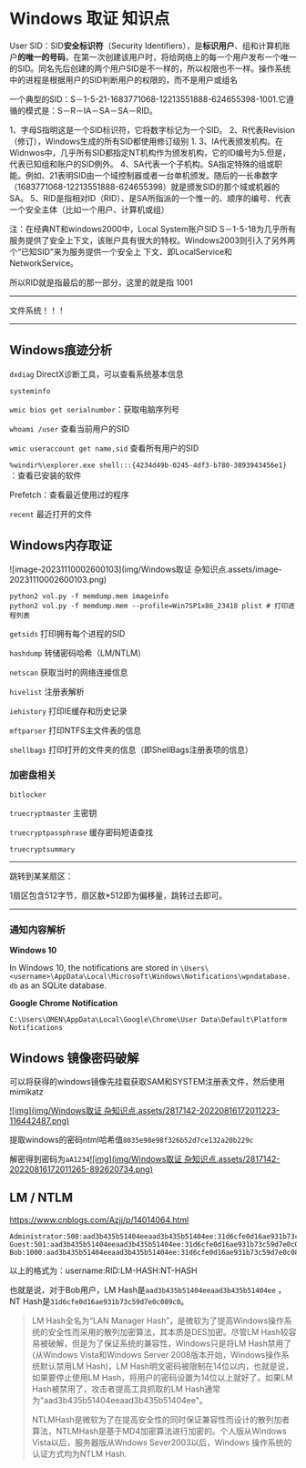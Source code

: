 # Windows 取证 知识点

User SID：SID**安全标识符**（Security Identifiers），是**标识用户**、组和计算机账户**的唯一的号码**，在第一次创建该用户时，将给网络上的每一个用户发布一个唯一的SID。同名先后创建的两个用户SID是不一样的，所以权限也不一样。操作系统中的进程是根据用户的SID判断用户的权限的，而不是用户或组名

一个典型的SID：S－1-5-21-1683771068-12213551888-624655398-1001.它遵循的模式是：S－R－IA－SA－SA－RID。

1、字母S指明这是一个SID标识符，它将数字标记为一个SID。
2、R代表Revision（修订），Windows生成的所有SID都使用修订级别 1.
3、IA代表颁发机构。在Widnwos中，几乎所有SID都指定NT机构作为颁发机构，它的ID编号为5.但是，代表已知组和账户的SID例外。
4、SA代表一个子机构。SA指定特殊的组或职能。例如、21表明SID由一个域控制器或者一台单机颁发。随后的一长串数字（1683771068-12213551888-624655398）就是颁发SID的那个域或机器的SA。
5、RID是指相对ID（RID）、是SA所指派的一个惟一的、顺序的编号、代表一个安全主体（比如一个用户、计算机或组）

注：在经典NT和windows2000中，Local System账户SID S－1-5-18为几乎所有服务提供了安全上下文，该账户具有很大的特权。Windows2003则引入了另外两个“已知SID”来为服务提供一个安全上 下文、即LocalService和NetworkService。

所以RID就是指最后的那一部分，这里的就是指 1001

---

文件系统！！！



---

## Windows痕迹分析

`dxdiag` DirectX诊断工具，可以查看系统基本信息

`systeminfo`

`wmic bios get serialnumber`：获取电脑序列号

`whoami /user` 查看当前用户的SID

`wmic useraccount get name,sid` 查看所有用户的SID

`%windir%\explorer.exe shell:::{4234d49b-0245-4df3-b780-3893943456e1}` ：查看已安装的软件

Prefetch：查看最近使用过的程序

`recent` 最近打开的文件

## Windows内存取证

![image-20231110002600103](img/Windows取证 杂知识点.assets/image-20231110002600103.png)

```
python2 vol.py -f memdump.mem imageinfo
python2 vol.py -f memdump.mem --profile=Win7SP1x86_23418 plist # 打印进程列表
```

`getsids` 打印拥有每个进程的SID

`hashdump` 转储密码哈希（LM/NTLM）

`netscan` 获取当时的网络连接信息

`hivelist` 注册表解析

`iehistory` 打印IE缓存和历史记录

`mftparser` 打印NTFS主文件表的信息

`shellbags` 打印打开的文件夹的信息（即ShellBags注册表项的信息）

### 加密盘相关

`bitlocker`

`truecryptmaster` 主密钥

`truecryptpassphrase` 缓存密码短语查找

`truecryptsummary`



---



跳转到某某扇区：

1扇区包含512字节，扇区数*512即为偏移量，跳转过去即可。

---

### 通知内容解析

**Windows 10**

In Windows 10, the notifications are stored in `\Users\<username>\AppData\Local\Microsoft\Windows\Notifications\wpndatabase. db` as an SQLite database.

**Google Chrome Notification**

`C:\Users\OMEN\AppData\Local\Google\Chrome\User Data\Default\Platform Notifications`

## Windows 镜像密码破解

可以将获得的windows镜像先挂载获取SAM和SYSTEM注册表文件，然后使用mimikatz

[![img](img/Windows取证 杂知识点.assets/2817142-20220816172011223-116442487.png)](https://img2022.cnblogs.com/blog/2817142/202208/2817142-20220816172011223-116442487.png)

提取windows的密码ntml哈希值`8035e98e98f326b52d7ce132a20b229c`

解密得到密码为`aA1234`[![img](img/Windows取证 杂知识点.assets/2817142-20220816172011265-892620734.png)](https://img2022.cnblogs.com/blog/2817142/202208/2817142-20220816172011265-892620734.png)

## LM / NTLM

https://www.cnblogs.com/Azjj/p/14014064.html

```
Administrator:500:aad3b435b51404eeaad3b435b51404ee:31d6cfe0d16ae931b73c59d7e0c089c0:::
Guest:501:aad3b435b51404eeaad3b435b51404ee:31d6cfe0d16ae931b73c59d7e0c089c0:::
Bob:1000:aad3b435b51404eeaad3b435b51404ee:31d6cfe0d16ae931b73c59d7e0c089c0:::
```

以上的格式为：username:RID:LM-HASH:NT-HASH

也就是说，对于Bob用户，LM Hash是`aad3b435b51404eeaad3b435b51404ee` ，NT Hash是`31d6cfe0d16ae931b73c59d7e0c089c0`。

> LM Hash全名为“LAN Manager Hash”，是微软为了提高Windows操作系统的安全性而采用的散列加密算法，其本质是DES加密。尽管LM Hash较容易被破解，但是为了保证系统的兼容性，Windows只是将LM Hash禁用了(从Windows Vista和Windows Server 2008版本开始，Windows操作系统默认禁用LM Hash)，LM Hash明文密码被限制在14位以内，也就是说，如果要停止使用LM Hash，将用户的密码设置为14位以上就好了。如果LM Hash被禁用了，攻击者提高工具抓取的LM Hash通常为"aad3b435b51404eeaad3b435b51404ee"。
>
> NTLMHash是微软为了在提高安全性的同时保证兼容性而设计的散列加者算法，NTLMHash是基于MD4加密算法进行加密的。个人版从Windows Vista以后，服务器版从Wndows Sever2003以后，Windows 操作系统的认证方式均为NTLM Hash.
